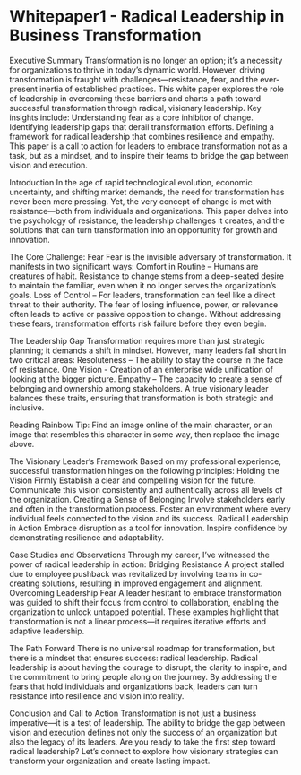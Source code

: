 # Whitepaper1 - Radical Leadership in Business Transformation

Executive Summary
Transformation is no longer an option; it’s a necessity for organizations to thrive in today’s dynamic world. However, driving transformation is fraught with challenges—resistance, fear, and the ever-present inertia of established practices. This white paper explores the role of leadership in overcoming these barriers and charts a path toward successful transformation through radical, visionary leadership.
Key insights include:
Understanding fear as a core inhibitor of change.
Identifying leadership gaps that derail transformation efforts.
Defining a framework for radical leadership that combines resilience and empathy.
This paper is a call to action for leaders to embrace transformation not as a task, but as a mindset, and to inspire their teams to bridge the gap between vision and execution.

Introduction
In the age of rapid technological evolution, economic uncertainty, and shifting market demands, the need for transformation has never been more pressing. Yet, the very concept of change is met with resistance—both from individuals and organizations.
This paper delves into the psychology of resistance, the leadership challenges it creates, and the solutions that can turn transformation into an opportunity for growth and innovation.



The Core Challenge: Fear
Fear is the invisible adversary of transformation. It manifests in two significant ways:
Comfort in Routine – Humans are creatures of habit. Resistance to change stems from a deep-seated desire to maintain the familiar, even when it no longer serves the organization’s goals.
Loss of Control – For leaders, transformation can feel like a direct threat to their authority. The fear of losing influence, power, or relevance often leads to active or passive opposition to change.
Without addressing these fears, transformation efforts risk failure before they even begin.




The Leadership Gap
Transformation requires more than just strategic planning; it demands a shift in mindset. However, many leaders fall short in two critical areas:
Resoluteness – The ability to stay the course in the face of resistance.
One Vision - Creation of an enterprise wide unification of looking at the bigger picture.
Empathy – The capacity to create a sense of belonging and ownership among stakeholders.
A true visionary leader balances these traits, ensuring that transformation is both strategic and inclusive.


Reading Rainbow Tip: Find an image online of the main character, or an image that resembles this character in some way, then replace the image above.

The Visionary Leader’s Framework
Based on my professional experience, successful transformation hinges on the following principles:
Holding the Vision Firmly
Establish a clear and compelling vision for the future.
Communicate this vision consistently and authentically across all levels of the organization.
Creating a Sense of Belonging
Involve stakeholders early and often in the transformation process.
Foster an environment where every individual feels connected to the vision and its success.
Radical Leadership in Action
Embrace disruption as a tool for innovation.
Inspire confidence by demonstrating resilience and adaptability.

Case Studies and Observations
Through my career, I’ve witnessed the power of radical leadership in action:
Bridging Resistance
A project stalled due to employee pushback was revitalized by involving teams in co-creating solutions, resulting in improved engagement and alignment.
Overcoming Leadership Fear
A leader hesitant to embrace transformation was guided to shift their focus from control to collaboration, enabling the organization to unlock untapped potential.
These examples highlight that transformation is not a linear process—it requires iterative efforts and adaptive leadership.

The Path Forward
There is no universal roadmap for transformation, but there is a mindset that ensures success: radical leadership.
Radical leadership is about having the courage to disrupt, the clarity to inspire, and the commitment to bring people along on the journey. By addressing the fears that hold individuals and organizations back, leaders can turn resistance into resilience and vision into reality.

Conclusion and Call to Action
Transformation is not just a business imperative—it is a test of leadership. The ability to bridge the gap between vision and execution defines not only the success of an organization but also the legacy of its leaders.
Are you ready to take the first step toward radical leadership? Let’s connect to explore how visionary strategies can transform your organization and create lasting impact.
